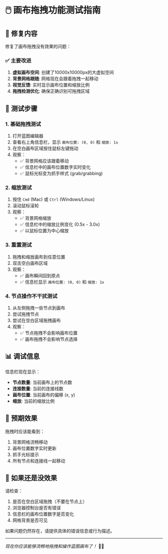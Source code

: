 # 🖱️ 画布拖拽功能测试指南

## 🔧 修复内容

修复了画布拖拽没有效果的问题：

### ✅ 主要改进

1. **虚拟画布空间**: 创建了10000x10000px的大虚拟空间
2. **背景网格跟随**: 网格现在会跟着拖拽一起移动
3. **视觉反馈**: 实时显示画布位置和缩放比例
4. **拖拽检测优化**: 确保正确识别可拖拽区域

## 🧪 测试步骤

### 1. 基础拖拽测试
1. 打开蓝图编辑器
2. 查看右上角信息栏，显示 `画布位置: (0, 0)` 和 `缩放: 1x`
3. 在空白画布区域按住鼠标左键拖动
4. 观察：
   - ✅ 背景网格应该跟着移动
   - ✅ 信息栏中的画布位置数字实时变化
   - ✅ 鼠标光标变为抓手样式 (grab/grabbing)

### 2. 缩放测试
1. 按住 `Cmd` (Mac) 或 `Ctrl` (Windows/Linux)
2. 滚动鼠标滚轮
3. 观察：
   - ✅ 背景网格缩放
   - ✅ 信息栏中的缩放比例变化 (0.5x - 3.0x)
   - ✅ 以鼠标位置为中心缩放

### 3. 重置测试
1. 拖拽和缩放画布到任意位置
2. 双击空白画布区域
3. 观察：
   - ✅ 画布瞬间回到原点
   - ✅ 信息栏显示 `画布位置: (0, 0)` 和 `缩放: 1x`

### 4. 节点操作不干扰测试
1. 从左侧拖拽一些节点到画布
2. 尝试拖拽节点
3. 尝试在空白区域拖拽画布
4. 观察：
   - ✅ 节点拖拽不会影响画布位置
   - ✅ 画布拖拽不会影响节点选择

## 📊 调试信息

信息栏现在显示：
- **节点数量**: 当前画布上的节点数
- **连接数量**: 当前的连接线数
- **画布位置**: 当前画布的偏移 (x, y)
- **缩放**: 当前的缩放比例

## 🎯 预期效果

拖拽时应该能看到：
1. 背景网格流畅移动
2. 画布位置数字实时更新
3. 抓手光标提示
4. 所有节点和连接线一起移动

## 🐛 如果还是没效果

请检查：
1. 是否在空白区域拖拽（不要在节点上）
2. 浏览器控制台是否有错误
3. 信息栏的画布位置数字是否变化
4. 网格背景是否可见

如果问题仍然存在，请提供具体的错误信息或行为描述。

---

*现在你应该能够流畅地拖拽和操作蓝图画布了！* 🎨✨ 